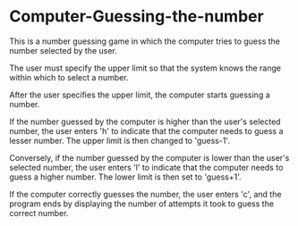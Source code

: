 # Computer-Guessing-the-number

This is a number guessing game in which the computer tries to guess the number selected by the user.

The user must specify the upper limit so that the system knows the range within which to select a number.

After the user specifies the upper limit, the computer starts guessing a number. 

If the number guessed by the computer is higher than the user's selected number, the user enters 'h' to indicate that the computer needs to guess a lesser number. The upper limit is then changed to 'guess-1'. 

Conversely, if the number guessed by the computer is lower than the user's selected number, the user enters 'l' to indicate that the computer needs to guess a higher number. The lower limit is then set to 'guess+1'. 

If the computer correctly guesses the number, the user enters 'c', and the program ends by displaying the number of attempts it took to guess the correct number.
